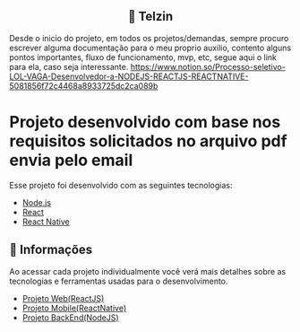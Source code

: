 <h2 align="center">
  🚀 Telzin
</h2>

Desde o inicio do projeto, em todos os projetos/demandas, sempre procuro escrever alguma documentação para o meu proprio auxilio, contento alguns pontos importantes, fluxo de funcionamento, mvp, etc, segue aqui o link para ela, caso seja interessante. https://www.notion.so/Processo-seletivo-LOL-VAGA-Desenvolvedor-a-NODEJS-REACTJS-REACTNATIVE-5081856f72c4468a8933725dc2ca089b

# Projeto desenvolvido com base nos requisitos solicitados no arquivo pdf envia pelo email

Esse projeto foi desenvolvido com as seguintes tecnologias:

- [Node.js](https://nodejs.org/en/)
- [React](https://reactjs.org)
- [React Native](https://facebook.github.io/react-native/)

## 🤔 Informações

Ao acessar cada projeto individualmente você verá mais detalhes sobre as tecnologias e ferramentas usadas para o desenvolvimento.

- [Projeto Web(ReactJS)]()
- [Projeto Mobile(ReactNative)]()
- [Projeto BackEnd(NodeJS)]()
